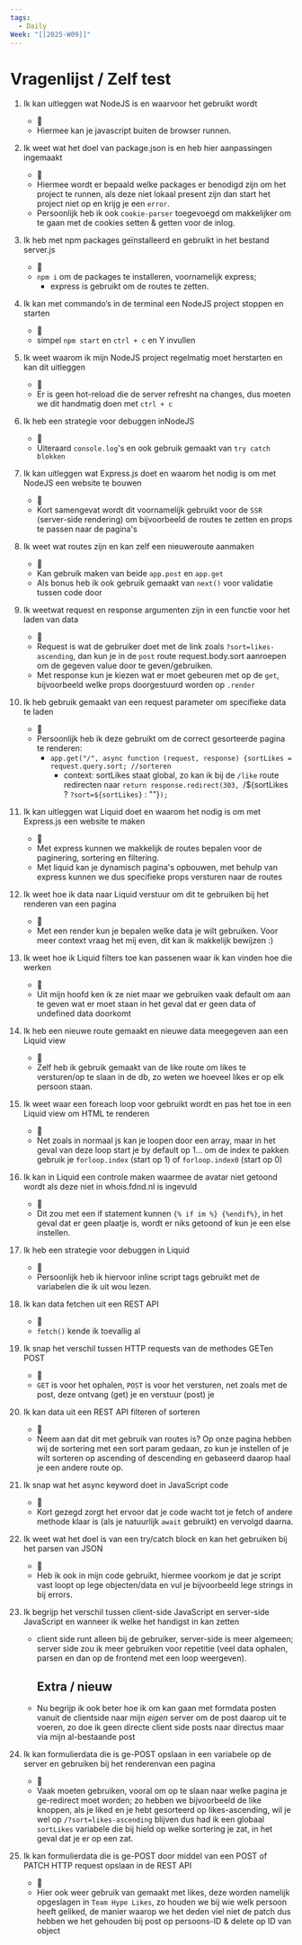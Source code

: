 ```yaml
---
tags:
  - Daily
Week: "[[2025-W09]]"
---
```


# Vragenlijst / Zelf test

1. Ik kan uitleggen wat NodeJS is en waarvoor het gebruikt wordt
   - 🍗
   - Hiermee kan je javascript buiten de browser runnen.
2. Ik weet wat het doel van package.json is en heb hier aanpassingen ingemaakt
   - 🍗
   - Hiermee wordt er bepaald welke packages er benodigd zijn om het project te runnen, als deze niet lokaal present zijn dan start het project niet op en krijg je een `error`.
   - Persoonlijk heb ik ook `cookie-parser` toegevoegd om makkelijker om te gaan met de cookies setten & getten voor de inlog.
3. Ik heb met npm packages geïnstalleerd en gebruikt in het bestand server.js
   - 🍗
   - `npm i` om de packages te installeren, voornamelijk express;
     - express is gebruikt om de routes te zetten.
4. Ik kan met commando’s in de terminal een NodeJS project stoppen en starten
   - 🍗
   - simpel `npm start` en `ctrl + c` en Y invullen
5. Ik weet waarom ik mijn NodeJS project regelmatig moet herstarten en kan dit uitleggen
   - 🍗
   - Er is geen hot-reload die de server refresht na changes, dus moeten we dit handmatig doen met `ctrl + c`
6. Ik heb een strategie voor debuggen inNodeJS
   - 🍗
   - Uiteraard `console.log`'s en ook gebruik gemaakt van `try catch blokken`
7. Ik kan uitleggen wat Express.js doet en waarom het nodig is om met NodeJS een website te bouwen
   - 🍗
   - Kort samengevat wordt dit voornamelijk gebruikt voor de `SSR` (server-side rendering) om bijvoorbeeld de routes te zetten en props te passen naar de pagina's
8. Ik weet wat routes zijn en kan zelf een nieuweroute aanmaken
   - 🍗
   - Kan gebruik maken van beide `app.post` en `app.get`
   - Als bonus heb ik ook gebruik gemaakt van `next()` voor validatie tussen code door
9. Ik weetwat request en response argumenten zijn in een functie voor het laden van data
   - 🍗
   - Request is wat de gebruiker doet met de link zoals `?sort=likes-ascending`, dan kun je in de `post` route request.body.sort aanroepen om de gegeven value door te geven/gebruiken.
   - Met response kun je kiezen wat er moet gebeuren met op de `get`, bijvoorbeeld welke props doorgestuurd worden op `.render`
10. Ik heb gebruik gemaakt van een request parameter om specifieke data te laden
    - 🍗
    - Persoonlijk heb ik deze gebruikt om de correct gesorteerde pagina te renderen:
      - `app.get("/", async function (request, response) {sortLikes = request.query.sort; //sorteren`
        - context: sortLikes staat global, zo kan ik bij de `/like` route redirecten naar `return response.redirect(303, `/\${sortLikes ? `?sort=${sortLikes}` : ""}`);`
11. Ik kan uitleggen wat Liquid doet en waarom het nodig is om met Express.js een website te maken
    - 🍗
    - Met express kunnen we makkelijk de routes bepalen voor de paginering, sortering en filtering.
    - Met liquid kan je dynamisch pagina's opbouwen, met behulp van express kunnen we dus specifieke props versturen naar de routes
12. Ik weet hoe ik data naar Liquid verstuur om dit te gebruiken bij het renderen van een pagina

    - 🍗
    - Met een render kun je bepalen welke data je wilt gebruiken. Voor meer context vraag het mij even, dit kan ik makkelijk bewijzen :)

13. Ik weet hoe ik Liquid filters toe kan passenen waar ik kan vinden hoe die werken
    - 🍗
    - Uit mijn hoofd ken ik ze niet maar we gebruiken vaak default om aan te geven wat er moet staan in het geval dat er geen data of undefined data doorkomt
14. Ik heb een nieuwe route gemaakt en nieuwe data meegegeven aan een Liquid view
    - 🍗
    - Zelf heb ik gebruik gemaakt van de like route om likes te versturen/op te slaan in de db, zo weten we hoeveel likes er op elk persoon staan.
15. Ik weet waar een foreach loop voor gebruikt wordt en pas het toe in een Liquid view om HTML te renderen
    - 🍗
    - Net zoals in normaal js kan je loopen door een array, maar in het geval van deze loop start je by default op 1... om de index te pakken gebruik je `forloop.index` (start op 1) of `forloop.index0` (start op 0)
16. Ik kan in Liquid een controle maken waarmee de avatar niet getoond wordt als deze niet in whois.fdnd.nl is ingevuld
    - 🍗
    - Dit zou met een if statement kunnen `{% if im %} {%endif%}`, in het geval dat er geen plaatje is, wordt er niks getoond of kun je een else instellen.
17. Ik heb een strategie voor debuggen in Liquid

    - 🍗
    - Persoonlijk heb ik hiervoor inline script tags gebruikt met de variabelen die ik uit wou lezen.

18. Ik kan data fetchen uit een REST API

    - 🍗
    - `fetch()` kende ik toevallig al

19. Ik snap het verschil tussen HTTP requests van de methodes GETen POST

    - 🍗
    - `GET` is voor het ophalen, `POST` is voor het versturen, net zoals met de post, deze ontvang (get) je en verstuur (post) je

20. Ik kan data uit een REST API filteren of sorteren

    - 🍗
    - Neem aan dat dit met gebruik van routes is? Op onze pagina hebben wij de sortering met een sort param gedaan, zo kun je instellen of je wilt sorteren op ascending of descending en gebaseerd daarop haal je een andere route op.

21. Ik snap wat het async keyword doet in JavaScript code

    - 🍗
    - Kort gezegd zorgt het ervoor dat je code wacht tot je fetch of andere methode klaar is (als je natuurlijk `await` gebruikt) en vervolgd daarna.

22. Ik weet wat het doel is van een try/catch block en kan het gebruiken bij het parsen van JSON

    - 🍗
    - Heb ik ook in mijn code gebruikt, hiermee voorkom je dat je script vast loopt op lege objecten/data en vul je bijvoorbeeld lege strings in bij errors.

23. Ik begrijp het verschil tussen client-side JavaScript en server-side JavaScript en wanneer ik welke het handigst in kan zetten

    - client side runt alleen bij de gebruiker, server-side is meer algemeen; server side zou ik meer gebruiken voor repetitie (veel data ophalen, parsen en dan op de frontend met een loop weergeven).
      ## Extra / nieuw
    - Nu begrijp ik ook beter hoe ik om kan gaan met formdata posten vanuit de clientside naar mijn _eigen_ server om de post daarop uit te voeren, zo doe ik geen directe client side posts naar directus maar via mijn al-bestaande post

24. Ik kan formulierdata die is ge-POST opslaan in een variabele op de server en gebruiken bij het renderenvan een pagina

    - 🍗
    - Vaak moeten gebruiken, vooral om op te slaan naar welke pagina je ge-redirect moet worden; zo hebben we bijvoorbeeld de like knoppen, als je liked en je hebt gesorteerd op likes-ascending, wil je wel op `/?sort=likes-ascending` blijven dus had ik een globaal `sortLikes` variabele die bij hield op welke sortering je zat, in het geval dat je er op een zat.

25. Ik kan formulierdata die is ge-POST door middel van een POST of PATCH HTTP request opslaan in de REST API
    - 🍗
    - Hier ook weer gebruik van gemaakt met likes, deze worden namelijk opgeslagen in `Team Hype Likes`, zo houden we bij wie welk persoon heeft geliked, de manier waarop we het deden viel niet de patch dus hebben we het gehouden bij post op persoons-ID & delete op ID van object
